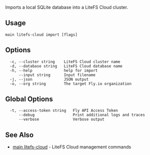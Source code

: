 Imports a local SQLite database into a LiteFS Cloud cluster.

## Usage
~~~
main litefs-cloud import [flags]
~~~

## Options

~~~
  -c, --cluster string    LiteFS Cloud cluster name
  -d, --database string   LiteFS Cloud database name
  -h, --help              help for import
      --input string      Input filename
  -j, --json              JSON output
  -o, --org string        The target Fly.io organization
~~~

## Global Options

~~~
  -t, --access-token string   Fly API Access Token
      --debug                 Print additional logs and traces
      --verbose               Verbose output
~~~

## See Also

* [main litefs-cloud](/docs/flyctl/main-litefs-cloud/)	 - LiteFS Cloud management commands

